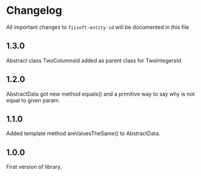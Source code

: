 # Changelog

All important changes to `fiisoft-entity-id` will be documented in this file

## 1.3.0

Abstract class TwoColumnsId added as parent class for TwoIntegersId

## 1.2.0

AbstractData got new method equals() and a primitive way to say why is not equal to given param. 

## 1.1.0

Added template method areValuesTheSame() to AbstractData.

## 1.0.0

First version of library.
